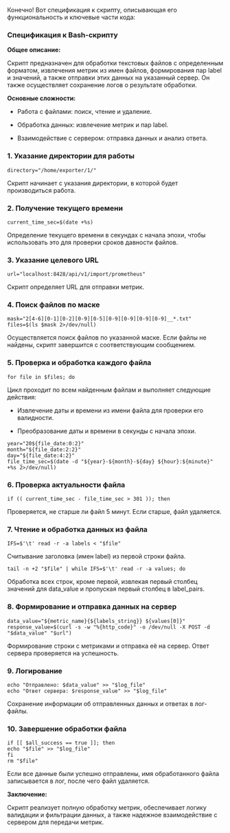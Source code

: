 Конечно! Вот спецификация к скрипту, описывающая его функциональность и ключевые части кода:

### Спецификация к Bash-скрипту

**Общее описание:**

Скрипт предназначен для обработки текстовых файлов с определенным форматом, извлечения метрик из имен файлов, формирования пар label и значений, а также отправки этих данных на указанный сервер. Он также осуществляет сохранение логов о результате обработки.

**Основные сложности:**

- Работа с файлами: поиск, чтение и удаление.

- Обработка данных: извлечение метрик и пар label.

- Взаимодействие с сервером: отправка данных и анализ ответа.

### 1. Указание директории для работы

```
directory="/home/exporter/1/"
```

Скрипт начинает с указания директории, в которой будет производиться работа.

### 2. Получение текущего времени

```
current_time_sec=$(date +%s)
```

Определение текущего времени в секундах с начала эпохи, чтобы использовать это для проверки сроков давности файлов.

### 3. Указание целевого URL

```
url="localhost:8428/api/v1/import/prometheus"
```

Скрипт определяет URL для отправки метрик.

### 4. Поиск файлов по маске

```
mask="2[4-6][0-1][0-2][0-9][0-5][0-9][0-9][0-9][0-9]__*.txt"
files=$(ls $mask 2>/dev/null)
```

Осуществляется поиск файлов по указанной маске. Если файлы не найдены, скрипт завершится с соответствующим сообщением.

### 5. Проверка и обработка каждого файла

```
for file in $files; do
```

Цикл проходит по всем найденным файлам и выполняет следующие действия:

- Извлечение даты и времени из имени файла для проверки его валидности.

- Преобразование даты и времени в секунды с начала эпохи.

  

```
year="20${file_date:0:2}"
month="${file_date:2:2}"
day="${file_date:4:2}"
file_time_sec=$(date -d "${year}-${month}-${day} ${hour}:${minute}" +%s 2>/dev/null)
```

### 6. Проверка актуальности файла

```
if (( current_time_sec - file_time_sec > 301 )); then
```

Проверяется, не старше ли файл 5 минут. Если старше, файл удаляется.

### 7. Чтение и обработка данных из файла

```
IFS=$'\t' read -r -a labels < "$file"
```

Считывание заголовка (имен label) из первой строки файла. 

```
tail -n +2 "$file" | while IFS=$'\t' read -r -a values; do
```

Обработка всех строк, кроме первой, извлекая первый столбец значений для data_value и пропуская первый столбец в label_pairs.

### 8. Формирование и отправка данных на сервер

```
data_value="${metric_name}{${labels_string}} ${values[0]}"
response_value=$(curl -s -w "%{http_code}" -o /dev/null -X POST -d "$data_value" "$url")
```

Формирование строки с метриками и отправка её на сервер. Ответ сервера проверяется на успешность.

### 9. Логирование

```
echo "Отправлено: $data_value" >> "$log_file"
echo "Ответ сервера: $response_value" >> "$log_file"
```

Сохранение информации об отправленных данных и ответах в лог-файлы.

### 10. Завершение обработки файла

```
if [[ $all_success == true ]]; then
echo "$file" >> "$log_file"
fi
rm "$file"
```

Если все данные были успешно отправлены, имя обработанного файла записывается в лог, после чего файл удаляется.

**Заключение:**

Скрипт реализует полную обработку метрик, обеспечивает логику валидации и фильтрации данных, а также надежное взаимодействие с сервером для передачи метрик.
